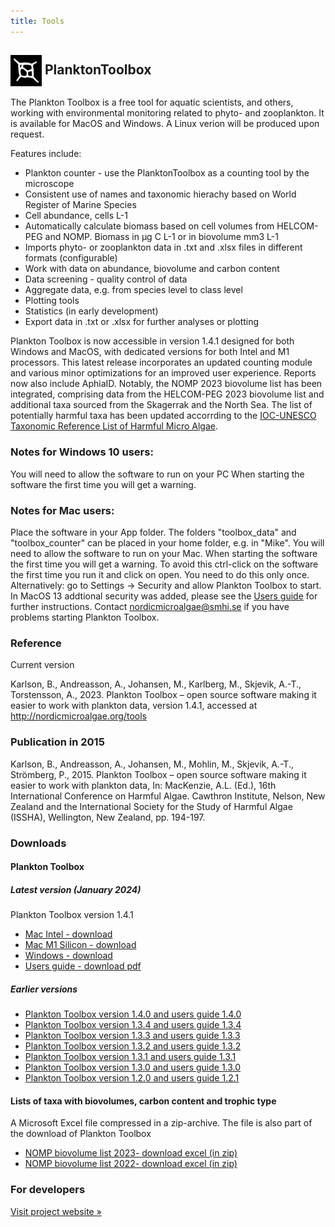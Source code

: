 ```yaml
---
title: Tools
---
```


<h2>
  <img src="/assets/plankton_toolbox_icon.png" alt="" width="50" height="50" style="vertical-align: middle;" />
  PlanktonToolbox
</h2>

The Plankton Toolbox is a free tool for aquatic scientists, and others, working with environmental monitoring related to phyto- and zooplankton. It is available for MacOS and Windows. A Linux verion will be produced upon request.

Features include:

* Plankton counter - use the PlanktonToolbox as a counting tool by the microscope
* Consistent use of names and taxonomic hierachy based on World Register of Marine Species
* Cell abundance, cells L-1
* Automatically calculate biomass based on cell volumes from HELCOM-PEG and NOMP. Biomass in µg C L-1 or in biovolume mm3 L-1
* Imports phyto- or zooplankton data in .txt and .xlsx files in different formats (configurable)
* Work with data on abundance, biovolume and carbon content
* Data screening - quality control of data
* Aggregate data, e.g. from species level to class level
* Plotting tools
* Statistics (in early development)
* Export data in .txt or .xlsx for further analyses or plotting

Plankton Toolbox is now accessible in version 1.4.1 designed for both Windows and MacOS, with dedicated versions for both Intel and M1 processors. This latest release incorporates an updated counting module and various minor optimizations for an improved user experience. Reports now also include AphiaID. Notably, the NOMP 2023 biovolume list has been integrated, comprising data from the HELCOM-PEG 2023 biovolume list and additional taxa sourced from the Skagerrak and the North Sea. The list of potentially harmful taxa has been updated accorrding to the [IOC-UNESCO Taxonomic Reference List of Harmful Micro Algae](http://www.marinespecies.org/hab/).

### Notes for Windows 10 users:
You will need to allow the software to run on your PC When starting the software the first time you will get a warning.

### Notes for Mac users:
Place the software in your App folder. The folders "toolbox_data" and "toolbox_counter" can be placed in your home folder, e.g. in "Mike". You will need to allow the software to run on your Mac. When starting the software the first time you will get a warning. To avoid this ctrl-click on the software the first time you run it and click on open. You need to do this only once. Alternatively: go to Settings -> Security and allow Plankton Toolbox to start. In MacOS 13 addtional security was added, please see the [Users guide](https://data.smhi.se/oce/SLW/plankton_toolbox_1_4_1/Plankton_Toolbox_users_guide_1_4_1.pdf) for further instructions. Contact nordicmicroalgae@smhi.se if you have problems starting Plankton Toolbox.

### Reference
Current version

Karlson, B., Andreasson, A., Johansen, M., Karlberg, M., Skjevik, A.-T., Torstensson, A., 2023. Plankton Toolbox – open source software making it easier to work with plankton data, version 1.4.1, accessed at http://nordicmicroalgae.org/tools

### Publication in 2015
Karlson, B., Andreasson, A., Johansen, M., Mohlin, M., Skjevik, A.-T., Strömberg, P., 2015. Plankton Toolbox – open source software making it easier to work with plankton data, In: MacKenzie, A.L. (Ed.), 16th International Conference on Harmful Algae. Cawthron Institute, Nelson, New Zealand and the International Society for the Study of Harmful Algae (ISSHA), Wellington, New Zealand, pp. 194-197.


### Downloads

#### Plankton Toolbox
##### Latest version (January 2024)
Plankton Toolbox version 1.4.1
* [Mac Intel - download](https://data.smhi.se/oce/SLW/plankton_toolbox_1_4_1/plankton_toolbox_1_4_1_mac_intel_20240125.tar.gz)
* [Mac M1 Silicon - download](https://data.smhi.se/oce/SLW/plankton_toolbox_1_4_1/plankton_toolbox_1_4_1_mac_m1_20240125.tar.gz)
* [Windows - download](https://data.smhi.se/oce/SLW/plankton_toolbox_1_4_1/plankton_toolbox_1_4_1_windows_20240125.zip)
* [Users guide - download pdf](https://data.smhi.se/oce/SLW/plankton_toolbox_1_4_1/Plankton_Toolbox_users_guide_1_4_1.pdf)

##### Earlier versions
* [Plankton Toolbox version 1.4.0 and users guide 1.4.0](https://data.smhi.se/oce/SLW/plankton_toolbox_1_4_0/)
* [Plankton Toolbox version 1.3.4 and users guide 1.3.4](https://data.smhi.se/oce/SLW/plankton_toolbox_1_3_4/)
* [Plankton Toolbox version 1.3.3 and users guide 1.3.3](https://data.smhi.se/oce/SLW/plankton_toolbox_1_3_3/)
* [Plankton Toolbox version 1.3.2 and users guide 1.3.2](https://data.smhi.se/oce/SLW/plankton_toolbox_1_3_2/)
* [Plankton Toolbox version 1.3.1 and users guide 1.3.1](https://data.smhi.se/oce/SLW/plankton_toolbox_1_3_1/)
* [Plankton Toolbox version 1.3.0 and users guide 1.3.0](https://data.smhi.se/oce/SLW/plankton_toolbox_1_3_0/)
* [Plankton Toolbox version 1.2.0 and users guide 1.2.1](https://data.smhi.se/oce/SLW/plankton_toolbox_1_2_1/)

#### Lists of taxa with biovolumes, carbon content and trophic type
A Microsoft Excel file compressed in a zip-archive. The file is also part of the download of Plankton Toolbox
* [NOMP biovolume list 2023- download excel (in zip)](https://data.smhi.se/oce/SLW/plankton_toolbox_1_4_1/nomp_taxa_biovolumes_and_carbon_2023.zip)
* [NOMP biovolume list 2022- download excel (in zip)](https://data.smhi.se/oce/SLW/plankton_toolbox_1_4_0/nomp_taxa_biovolumes_and_carbon_2022.zip)

### For developers

[Visit project website »](https://github.com/planktontoolbox)

